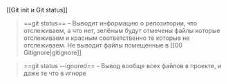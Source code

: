 [[Git init и Git status]]

> ==git status== – Выводит информацию о репозитории, что отслеживаем, а что нет, зелёным будут отмечены файлы которые отслеживаем и красным соответственно те которые не отслеживаем. Не выводит файлы помещенные в [[00 Gitignore|gitignore]]

> ==git status --ignored== - Вывод вообще всех файлов в проекте, и даже те что в игноре


